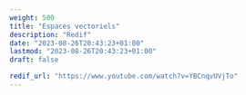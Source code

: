 ```yaml
---
weight: 500
title: "Espaces vectoriels"
description: "Redif"
date: "2023-08-26T20:43:23+01:00"
lastmod: "2023-08-26T20:43:23+01:00"
draft: false

redif_url: "https://www.youtube.com/watch?v=YBCnqvUVjTo"
---
```




